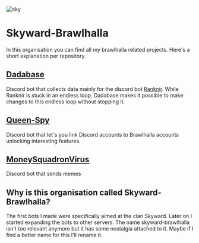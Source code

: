 ![sky](https://user-images.githubusercontent.com/74303221/200962835-6e7fb572-ff65-4dba-8de9-83f0ea0e995c.png)

# Skyward-Brawlhalla
In this organisation you can find all my brawlhalla related projects. Here's a short explanation per repository.

## [Dadabase](https://github.com/Skyward-Brawlhalla/Dadabase)
Discord bot that collects data mainly for the discord bot [Ranknir](https://github.com/Skyward-Brawlhalla/Ranknir). While Ranknir is stuck in an endless loop, Dadabase makes it possible to make changes to this endless loop without stopping it.
## [Queen-Spy](https://github.com/Skyward-Brawlhalla/Queen-Spy)
Discord bot that let's you link Discord accounts to Brawlhalla accounts unlocking interesting features.
## [MoneySquadronVirus](https://github.com/Skyward-Brawlhalla/MoneySquadronVirus)
Discord bot that sends memes
## Why is this organisation called Skyward-Brawlhalla?
The first bots I made were specifically aimed at the clan Skyward. Later on I started expanding the bots to other servers. The name skyward-brawlhalla isn't too relevant anymore but it has some nostalgia attached to it. Maybe if I find a better name for this I'll rename it.
